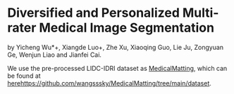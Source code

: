 # Diversified and Personalized Multi-rater Medical Image Segmentation
by Yicheng Wu*+, Xiangde Luo+, Zhe Xu, Xiaoqing Guo, Lie Ju, Zongyuan Ge, Wenjun Liao and Jianfei Cai.

We use the pre-processed LIDC-IDRI dataset as [MedicalMatting](https://doi.org/10.1007/978-3-030-87199-4_54), which can be found at [here](https://github.com/wangsssky/MedicalMatting/tree/main/dataset)https://github.com/wangsssky/MedicalMatting/tree/main/dataset.
